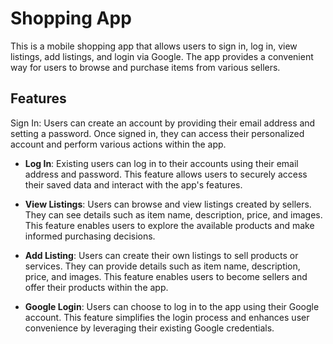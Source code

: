 # Shopping App
This is a mobile shopping app that allows users to sign in, log in, view listings, add listings, and login via Google. The app provides a convenient way for users to browse and purchase items from various sellers.

## Features
Sign In: Users can create an account by providing their email address and setting a password. Once signed in, they can access their personalized account and perform various actions within the app.

- **Log In**: 
Existing users can log in to their accounts using their email address and password. This feature allows users to securely access their saved data and interact with the app's features.

- **View Listings**: 
Users can browse and view listings created by sellers. They can see details such as item name, description, price, and images. This feature enables users to explore the available products and make informed purchasing decisions.

- **Add Listing**:
Users can create their own listings to sell products or services. They can provide details such as item name, description, price, and images. This feature enables users to become sellers and offer their products within the app.

- **Google Login**:
Users can choose to log in to the app using their Google account. This feature simplifies the login process and enhances user convenience by leveraging their existing Google credentials.
